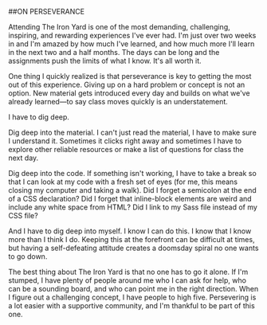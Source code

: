 ##ON PERSEVERANCE

Attending The Iron Yard is one of the most demanding, challenging, inspiring, and rewarding experiences I've ever had. I'm just over two weeks in and I'm amazed by how much I've learned, and how much more I'll learn in the next two and a half months. The days can be long and the assignments push the limits of what I know. It's all worth it. 

One thing I quickly realized is that perseverance is key to getting the most out of this experience. Giving up on a hard problem or concept is not an option. New material gets introduced every day and builds on what we've already learned&mdash;to say class moves quickly is an understatement. 

I have to dig deep. 

Dig deep into the material. I can't just read the material, I have to make sure I understand it. Sometimes it clicks right away and sometimes I have to explore other reliable resources or make a list of questions for class the next day. 

Dig deep into the code. If something isn't working, I have to take a break so that I can look at my code with a fresh set of eyes (for me, this means closing my computer and taking a walk). Did I forget a semicolon at the end of a CSS declaration? Did I forget that inline-block elements are weird and include any white space from HTML? Did I link to my Sass file instead of my CSS file?

And I have to dig deep into myself. I know I can do this. I know that I know more than I think I do. Keeping this at the forefront can be difficult at times, but having a self-defeating attitude creates a doomsday spiral no one wants to go down.

The best thing about The Iron Yard is that no one has to go it alone. If I'm stumped, I have plenty of people around me who I can ask for help, who can be a sounding board, and who can point me in the right direction. When I figure out a challenging concept, I have people to high five. Persevering is a lot easier with a supportive community, and I'm thankful to be part of this one. 